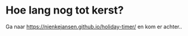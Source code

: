 # Hoe lang nog tot kerst?

Ga naar https://nienkejansen.github.io/holiday-timer/ 
en kom er achter..

